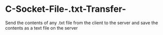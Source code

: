 # C-Socket-File-.txt-Transfer-
Send the contents of any .txt file from the client to the server and save the contents as a text file on the server
